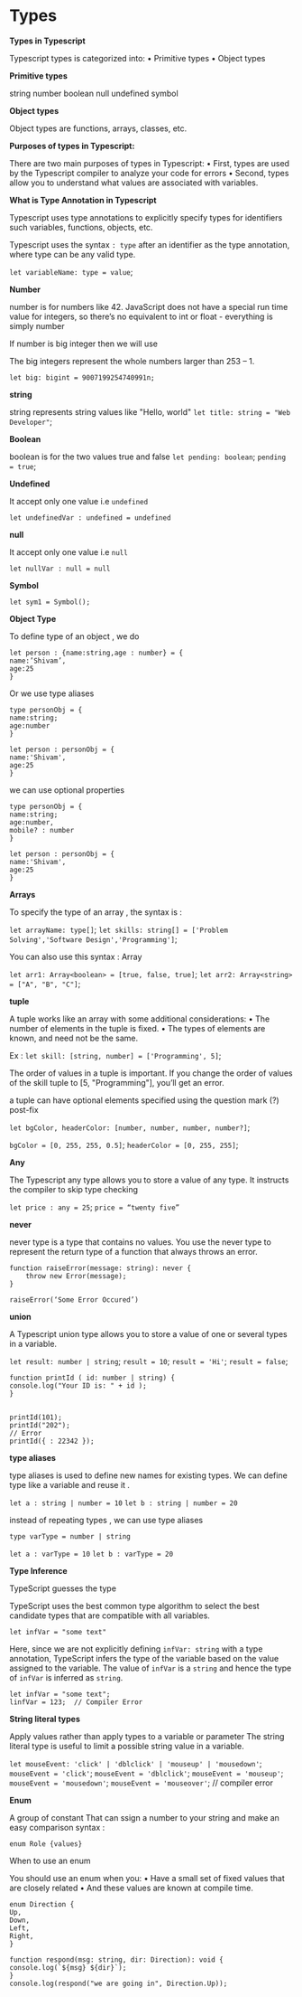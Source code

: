 # Types

**Types in Typescript**

Typescript types is categorized into:
• Primitive types
• Object types

**Primitive types**

string
number
boolean
null
undefined
symbol

**Object types**

Object types are functions, arrays, classes, etc.

**Purposes of types in Typescript:**

There are two main purposes of types in Typescript:
• First, types are used by the Typescript compiler to analyze your code for errors
• Second, types allow you to understand what values are associated with variables.

**What is Type Annotation in Typescript**

Typescript uses type annotations to explicitly specify types for identifiers such variables, functions, objects, etc.

Typescript uses the syntax `: type` after an identifier as the type annotation, where type can be any valid type.

`let variableName: type = value`;

**Number**

number is for numbers like 42. JavaScript does not have a special run time value for integers, so there’s no equivalent to int or float - everything is simply number

If number is big integer then we will use

The big integers represent the whole numbers larger than 253 – 1.

`let big: bigint = 9007199254740991n;`

**string**

string represents string values like "Hello, world"
`let title: string = "Web Developer"`;

**Boolean**

boolean is for the two values true and false
`let pending: boolean`;
`pending = true`;

**Undefined**

It accept only one value i.e `undefined`

`let undefinedVar : undefined = undefined`

**null**

It accept only one value i.e `null`

`let nullVar : null = null`

**Symbol**

`let sym1 = Symbol();`

**Object Type**

To define type of an object , we do

```
let person : {name:string,age : number} = {
name:’Shivam’,
age:25
}

```

Or
we use type aliases

```
type personObj = {
name:string;
age:number
}

let person : personObj = {
name:'Shivam',
age:25
}
```

we can use optional properties

```
type personObj = {
name:string;
age:number,
mobile? : number
}

let person : personObj = {
name:'Shivam',
age:25
}
```

**Arrays**

To specify the type of an array , the syntax is :

`let arrayName: type[]`;
`let skills: string[] = ['Problem Solving','Software Design','Programming']`;

You can also use this syntax : Array<type>

`let arr1: Array<boolean> = [true, false, true]`;
`let arr2: Array<string> = ["A", "B", "C"]`;

**tuple**

A tuple works like an array with some additional considerations:
• The number of elements in the tuple is fixed.
• The types of elements are known, and need not be the same.

Ex :
`let skill: [string, number] = ['Programming', 5]`;

The order of values in a tuple is important. If you change the order of values of the skill tuple to [5, "Programming"], you’ll get an error.

a tuple can have optional elements specified using the question mark (?) post-fix

`let bgColor, headerColor: [number, number, number, number?]`;

`bgColor = [0, 255, 255, 0.5]`;
`headerColor = [0, 255, 255]`;

**Any**

The Typescript any type allows you to store a value of any type. It instructs the compiler to skip type checking

`let price : any = 25`;
`price = “twenty five”`

**never**

never type is a type that contains no values.
You use the never type to represent the return type of a function that always throws an error.

```
function raiseError(message: string): never {
    throw new Error(message);
}

raiseError(‘Some Error Occured’)
```

**union**

A Typescript union type allows you to store a value of one or several types in a variable.

`let result: number | string`;
`result = 10`;
`result = 'Hi'`;
`result = false`;

```
function printId ( id: number | string) {
console.log("Your ID is: " + id );
}


printId(101);
printId("202");
// Error
printId({ : 22342 });
```

**type aliases**

type aliases is used to define new names for existing types.
We can define type like a variable and reuse it .

`let a : string | number = 10`
`let b : string | number = 20`

instead of repeating types , we can use type aliases

`type varType = number | string`

`let a : varType = 10`
`let b : varType = 20`

**Type Inference**

TypeScript guesses the type

TypeScript uses the best common type algorithm to select the best candidate types that are compatible with all variables.

`let infVar = "some text"`

Here, since we are not explicitly defining `infVar: string` with a type annotation, TypeScript infers the type of the variable based on the value assigned to the variable. The value of `infVar` is a `string` and hence the type of `infVar` is inferred as `string`.

```
let infVar = "some text";
linfVar = 123;  // Compiler Error

```

**String literal types**

Apply values rather than apply types to a variable or parameter
The string literal type is useful to limit a possible string value in a variable.

`let mouseEvent: 'click' | 'dblclick' | 'mouseup' | 'mousedown'`;
`mouseEvent = 'click'`;
`mouseEvent = 'dblclick'`;
`mouseEvent = 'mouseup'`;
`mouseEvent = 'mousedown'`;
`mouseEvent = 'mouseover'`; // compiler error

**Enum**

A group of constant
That can ssign a number to your string and make an easy comparison
syntax :

`enum Role {values}`

When to use an enum

You should use an enum when you:
• Have a small set of fixed values that are closely related
• And these values are known at compile time.

```
enum Direction {
Up,
Down,
Left,
Right,
}

function respond(msg: string, dir: Direction): void {
console.log(`${msg} ${dir}`);
}
console.log(respond("we are going in", Direction.Up));

```
